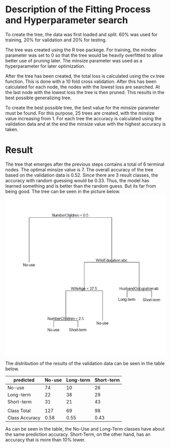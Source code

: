 # Description of the Fitting Process and Hyperparameter search
To create the tree, the data was first loaded and split. 60% was used for training, 20% for validation and 20% for testing.

The tree was created using the R tree packege. For training, the mindev parameter was set to 0 so that the tree would be heavily overfitted to allow better use of pruning later. The minsize parameter was used as a hyperparameter for later optimization.

After the tree has been created, the total loss is calculated using the cv.tree function. This is done with a 10 fold cross validation. After this has been calculated for each node, the nodes with the lowest loss are searched. At the last node with the lowest loss the tree is then pruned. This results in the best possible generalizing tree.

To create the best possible tree, the best value for the minsize parameter must be found. For this purpose, 25 trees are created, with the minsize value increasing from 1. For each tree the accuracy is calculated using the validation data and at the end the minsize value with the highest accuracy is taken.

# Result

The tree that emerges after the previous steps contains a total of 6 terminal nodes. The optimal minsize value is 7. The overall accuracy of the tree based on the validation data is 0.52. Since there are 3 result classes, the accuracy with random guessing would be 0.33. Thus, the model has learned something and is better than the random guess. But its far from being good. The tree can be seen in the picture below.
![Tree](tree.png)

The distribution of the results of the validation data can be seen in the table below.

predicted     |No-use| Long-term| Short-term
--------------|------|----------|-----------
No-use        |   74 |       10 |        26
Long-term     |   22 |       38 |        29 
Short-term    | 31   |       21 |        43
|||
Class Total   |127   |       69 |        98
Class Accuracy|0.58  |      0.55|      0.43

As can be seen in the table, the No-Use and Long-Term classes have about the same prediction accuracy. Short-Term, on the other hand, has an accuracy that is more than 10% lower.

